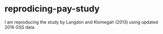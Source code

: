 # reprodicing-pay-study
I am reproducing the study by Langdon and Klomegah (2013) using updated 2016 GSS data.
